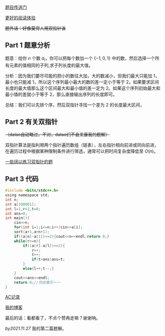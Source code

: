[题目传送门](https://www.luogu.com.cn/problem/AT3524)

[更好的阅读体验](https://tsygoon.blog.luogu.org/solution-at3524)

~~题外话：好像莫得人用双指针诶~~
##  Part 1 题意分析
 题意：给你 $n$ 个数 $a_i$，你可以把每个数加一个 $\{-1,0,1\}$ 中的数，然后选择一个所有元素的值相同的子列,求子列长度的最大值。
 
 分析：因为我们要尽可能的把小的数往大加，大的数减小，但我们最大只能加 $1$，最小也只能减 $1$，所以这个序列最小最大的数的差一定小于等于 $2$。如果要求区间长度的最大值那么这个区间最大和最小值的差一定为 $2$。如果这个序列初始最大和最小值的差就小于等于 $2$，那么直接输出序列的长度即可。
 
 总结：我们可以先排个序，然后双指针寻找一个差为 $2$ 的长度最大区间，
##  Part 2 有关双指针
~~（dalao自动略过，不对，dalao们不会来康我的题解）~~

  双指针算法是指利用两个指针遍历数组（链表），左右指针相向前进或同向前进，在遍历过程中根据某种限制条件进行筛选，通常可以把时间复杂度降低至 $O(n)$。
  
  [一些阔以练习双指针的题](https://www.luogu.com.cn/training/127978)
##  Part 3 代码
```c
#include <bits/stdc++.h>
using namespace std;
int n;
int a[100001];
int l=1,r=1,t=0;
int ans=0;
int main(){
    cin>>n;
    for(int i=1;i<=n;i++)cin>>a[i];
    sort(a+1,a+n+1);
    if((a[n]-a[1])<=2){cout<<n<<endl;return 0;}
    while(r<=n){
        if((a[r]-a[l])<=2){
            r++;
            t++;
            if(t>ans)ans=t;
        }
        else{l++;t--;}
    }
    cout<<ans<<endl;
    return 0;//完结撒花～～
}
```
[AC记录](https://www.luogu.com.cn/record/63703546)

[我的博客](https://tsygoon.blog.luogu.org)

最后的话：看都看了，不点个赞再走嘛？谢谢呐。

$\mathit{by 2021.11.27}$ 我的第二篇题解。